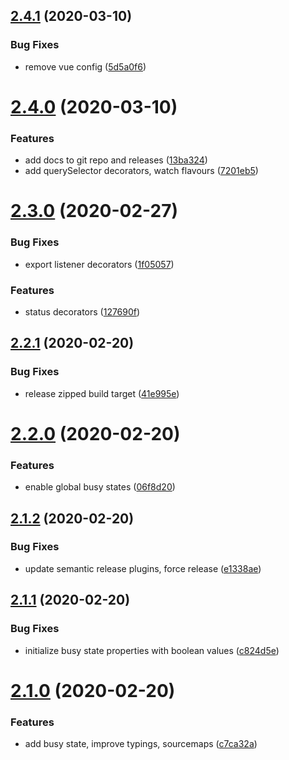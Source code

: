 ## [2.4.1](https://github.com/rocketbase-io/vue-extra-decorators/compare/v2.4.0...v2.4.1) (2020-03-10)


### Bug Fixes

* remove vue config ([5d5a0f6](https://github.com/rocketbase-io/vue-extra-decorators/commit/5d5a0f6b8bf49e9ed83c8627e70105eb673dba56))

# [2.4.0](https://github.com/rocketbase-io/vue-extra-decorators/compare/v2.3.0...v2.4.0) (2020-03-10)


### Features

* add docs to git repo and releases ([13ba324](https://github.com/rocketbase-io/vue-extra-decorators/commit/13ba324be95e8c9963be0dd9cfa432b93eeeb195))
* add querySelector decorators, watch flavours ([7201eb5](https://github.com/rocketbase-io/vue-extra-decorators/commit/7201eb5207c1453ee1ffb28ca5114b3263fc03ed))

# [2.3.0](https://github.com/rocketbase-io/vue-extra-decorators/compare/v2.2.1...v2.3.0) (2020-02-27)


### Bug Fixes

* export listener decorators ([1f05057](https://github.com/rocketbase-io/vue-extra-decorators/commit/1f050577fb4c2508619467aaa4afaf154751e81f))


### Features

* status decorators ([127690f](https://github.com/rocketbase-io/vue-extra-decorators/commit/127690f6419fed8bbf5d89a4ec947b6c60f82d70))

## [2.2.1](https://github.com/rocketbase-io/vue-extra-decorators/compare/v2.2.0...v2.2.1) (2020-02-20)


### Bug Fixes

* release zipped build target ([41e995e](https://github.com/rocketbase-io/vue-extra-decorators/commit/41e995e689627414451355b593a094506aac20fa))

# [2.2.0](https://github.com/rocketbase-io/vue-extra-decorators/compare/v2.1.2...v2.2.0) (2020-02-20)


### Features

* enable global busy states ([06f8d20](https://github.com/rocketbase-io/vue-extra-decorators/commit/06f8d207be11ec5ca11b5ef7613acc808dafb53c))

## [2.1.2](https://github.com/rocketbase-io/vue-extra-decorators/compare/v2.1.1...v2.1.2) (2020-02-20)


### Bug Fixes

* update semantic release plugins, force release ([e1338ae](https://github.com/rocketbase-io/vue-extra-decorators/commit/e1338ae218ec16d2a75aae4967568308f3e19587))

## [2.1.1](https://github.com/rocketbase-io/vue-extra-decorators/compare/v2.1.0...v2.1.1) (2020-02-20)


### Bug Fixes

* initialize busy state properties with boolean values ([c824d5e](https://github.com/rocketbase-io/vue-extra-decorators/commit/c824d5ea0f25e2c33d9f81b5c20580ff73c81343))

# [2.1.0](https://github.com/rocketbase-io/vue-extra-decorators/compare/v2.0.9...v2.1.0) (2020-02-20)


### Features

* add busy state, improve typings, sourcemaps ([c7ca32a](https://github.com/rocketbase-io/vue-extra-decorators/commit/c7ca32a598532534918a2a3d3d83f621ca9bc698))

